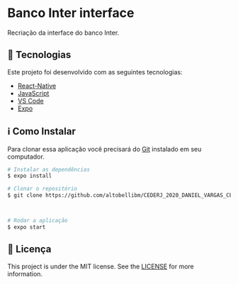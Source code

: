 # Banco Inter interface

Recriação da interface do banco Inter.


## :rocket: Tecnologias

Este projeto foi desenvolvido com as seguintes tecnologias:

- [React-Native](https://reactnative.dev/)
- [JavaScript](https://www.javascript.com/)
- [VS Code](https://code.visualstudio.com/)
- [Expo](https://expo.io/)

## :information_source: Como Instalar
Para clonar essa aplicação você precisará do [Git](https://git-scm.com) instalado em seu computador.

```bash
# Instalar as dependências
$ expo install

# Clonar o repositório
$ git clone https://github.com/altobellibm/CEDERJ_2020_DANIEL_VARGAS_CESAR_SANTOS



# Rodar a aplicação
$ expo start


```

## :memo: Licença
This project is under the MIT license. See the [LICENSE](https://github.com/lukemorales/react-native-design-code/blob/master/LICENSE) for more information.
